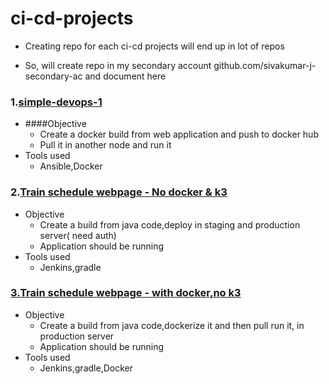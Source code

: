 # ci-cd-projects

* Creating repo for each ci-cd projects will end up in lot of repos

* So, will create repo in my secondary account github.com/sivakumar-j-secondary-ac and document here

### 1.[simple-devops-1](github.com/sivakumar-j-secondary-ac/devops_cicd_webpage_1)
 
  * ####Objective 
      * Create a docker build from web application and push to docker hub
      * Pull it in another node and run it
  * Tools used
      * Ansible,Docker

### 2.[Train schedule webpage - No docker & k3](github.com/sivakumar-j-secondary-ac/cicd-pipeline-train-schedule-gradle)
  
  * Objective
      * Create a build from java code,deploy in staging and production server( need auth)
      * Application should be running
  * Tools used
      * Jenkins,gradle

### [3.Train schedule webpage - with docker,no k3](github.com/sivakumar-j-secondary-ac/whboyd-cicd-pipeline-train-schedule-dockerdeploy)
   
  * Objective
      * Create a build from java code,dockerize it and then pull run it, in  production server
      * Application should be running
  * Tools used
      * Jenkins,gradle,Docker
  
  
  
